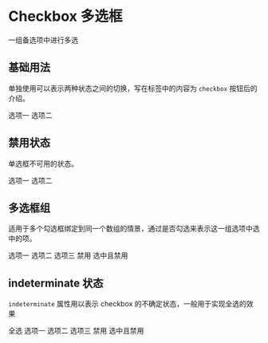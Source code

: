 # Checkbox 多选框

一组备选项中进行多选

## 基础用法

单独使用可以表示两种状态之间的切换，写在标签中的内容为 `checkbox` 按钮后的介绍。

<div class="demo-block">
    <ivy-checkbox v-model="value">选项一</ivy-checkbox>
    <ivy-checkbox
        v-model="value1"
        true-label="1"
        false-label="0"
        @change="changes"
    >
        选项二
    </ivy-checkbox>
</div>

## 禁用状态

单选框不可用的状态。

<div class="demo-block">
        <ivy-checkbox v-model="value" disabled>选项一</ivy-checkbox>
        <ivy-checkbox v-model="value1" disabled>选项二</ivy-checkbox>
</div>

## 多选框组

适用于多个勾选框绑定到同一个数组的情景，通过是否勾选来表示这一组选项中选中的项。

<div class="demo-block">
    <ivy-checkbox-group v-model="value2" @change="handleWitch">
        <ivy-checkbox label="1">选项一</ivy-checkbox>
        <ivy-checkbox label="2">选项二</ivy-checkbox>
        <ivy-checkbox label="3">选项三</ivy-checkbox>
        <ivy-checkbox label="4" disabled>禁用</ivy-checkbox>
        <ivy-checkbox label="5" disabled>选中且禁用</ivy-checkbox>
    </ivy-checkbox-group>
</div>

## indeterminate 状态

`indeterminate` 属性用以表示 checkbox 的不确定状态，一般用于实现全选的效果

<div class="demo-block">
    <ivy-checkbox
        class="margin-bottom-large"
        v-model="checkAll"
        :indeterminate="isIndeterminate"
        @change="handleCheckAllChange"
    >
        全选
    </ivy-checkbox>
    <ivy-checkbox-group
        v-model="value3"
        @change="handleCheckedCitiesChange"
    >
        <ivy-checkbox label="1">选项一</ivy-checkbox>
        <ivy-checkbox label="2">选项二</ivy-checkbox>
        <ivy-checkbox label="3">选项三</ivy-checkbox>
        <ivy-checkbox label="4">禁用</ivy-checkbox>
        <ivy-checkbox label="5">选中且禁用</ivy-checkbox>
    </ivy-checkbox-group>
</div>

<script>
const cityOptions = ['1', '2', '3', '4', '5'];
export default {
    data() {
        return {
            value: true,
            value1: '0',
            value2: ['1', '5'],
            value3: ['1', '4'],
            checkAll: false,
            isIndeterminate: true,
        };
    },
    methods: {
        handleWitch(val) {
            console.log(val, 'v-model');
        },
        changes(val) {
            console.log(val, this.value1);
        },
        handleCheckAllChange(val) {
            this.value3 = val ? [...cityOptions] : [];
            this.isIndeterminate = false;
        },
        handleCheckedCitiesChange(value) {
            const checkedCount = value.length;
            this.checkAll = checkedCount === cityOptions.length;
            this.isIndeterminate =
                checkedCount > 0 && checkedCount < cityOptions.length;
        },
    },
};
</script>
